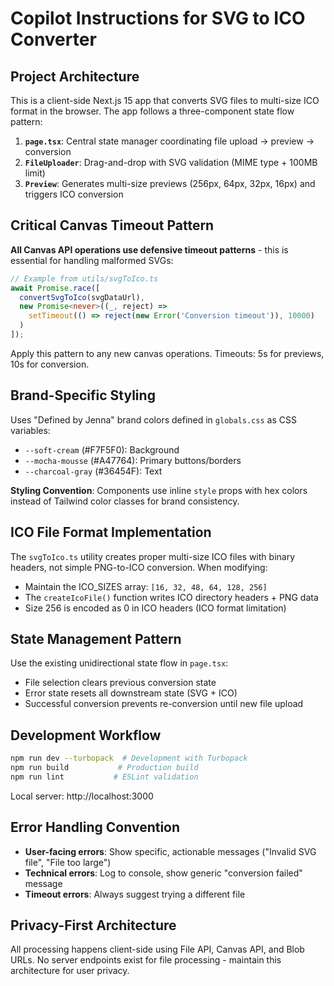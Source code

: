 # Copilot Instructions for SVG to ICO Converter

## Project Architecture

This is a client-side Next.js 15 app that converts SVG files to multi-size ICO format in the browser. The app follows a three-component state flow pattern:

1. **`page.tsx`**: Central state manager coordinating file upload → preview → conversion
2. **`FileUploader`**: Drag-and-drop with SVG validation (MIME type + 100MB limit)  
3. **`Preview`**: Generates multi-size previews (256px, 64px, 32px, 16px) and triggers ICO conversion

## Critical Canvas Timeout Pattern

**All Canvas API operations use defensive timeout patterns** - this is essential for handling malformed SVGs:

```typescript
// Example from utils/svgToIco.ts
await Promise.race([
  convertSvgToIco(svgDataUrl),
  new Promise<never>((_, reject) => 
    setTimeout(() => reject(new Error('Conversion timeout')), 10000)
  )
]);
```

Apply this pattern to any new canvas operations. Timeouts: 5s for previews, 10s for conversion.

## Brand-Specific Styling

Uses "Defined by Jenna" brand colors defined in `globals.css` as CSS variables:
- `--soft-cream` (#F7F5F0): Background
- `--mocha-mousse` (#A47764): Primary buttons/borders
- `--charcoal-gray` (#36454F): Text

**Styling Convention**: Components use inline `style` props with hex colors instead of Tailwind color classes for brand consistency.

## ICO File Format Implementation

The `svgToIco.ts` utility creates proper multi-size ICO files with binary headers, not simple PNG-to-ICO conversion. When modifying:

- Maintain the ICO_SIZES array: `[16, 32, 48, 64, 128, 256]`
- The `createIcoFile()` function writes ICO directory headers + PNG data
- Size 256 is encoded as 0 in ICO headers (ICO format limitation)

## State Management Pattern

Use the existing unidirectional state flow in `page.tsx`:
- File selection clears previous conversion state
- Error state resets all downstream state (SVG + ICO)
- Successful conversion prevents re-conversion until new file upload

## Development Workflow

```bash
npm run dev --turbopack  # Development with Turbopack
npm run build           # Production build  
npm run lint           # ESLint validation
```

Local server: http://localhost:3000

## Error Handling Convention

- **User-facing errors**: Show specific, actionable messages ("Invalid SVG file", "File too large")
- **Technical errors**: Log to console, show generic "conversion failed" message
- **Timeout errors**: Always suggest trying a different file

## Privacy-First Architecture

All processing happens client-side using File API, Canvas API, and Blob URLs. No server endpoints exist for file processing - maintain this architecture for user privacy.
